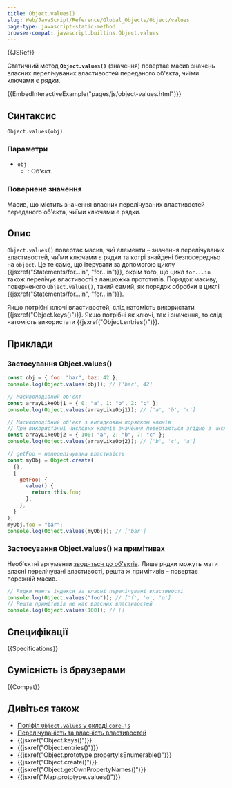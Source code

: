 ```yaml
---
title: Object.values()
slug: Web/JavaScript/Reference/Global_Objects/Object/values
page-type: javascript-static-method
browser-compat: javascript.builtins.Object.values
---
```


{{JSRef}}

Статичний метод **`Object.values()`** (значення) повертає масив значень власних перелічуваних властивостей переданого об'єкта, чиїми ключами є рядки.

{{EmbedInteractiveExample("pages/js/object-values.html")}}

## Синтаксис

```js-nolint
Object.values(obj)
```

### Параметри

- `obj`
  - : Об'єкт.

### Повернене значення

Масив, що містить значення власних перелічуваних властивостей переданого об'єкта, чиїми ключами є рядки.

## Опис

`Object.values()` повертає масив, чиї елементи – значення перелічуваних властивостей, чиїми ключами є рядки та котрі знайдені безпосередньо на `object`. Це те саме, що ітерувати за допомогою циклу {{jsxref("Statements/for...in", "for...in")}}, окрім того, що цикл `for...in` також перелічує властивості з ланцюжка прототипів. Порядок масиву, поверненого `Object.values()`, такий самий, як порядок обробки в циклі {{jsxref("Statements/for...in", "for...in")}}.

Якщо потрібні ключі властивостей, слід натомість використати {{jsxref("Object.keys()")}}. Якщо потрібні як ключі, так і значення, то слід натомість використати {{jsxref("Object.entries()")}}.

## Приклади

### Застосування Object.values()

```js
const obj = { foo: "bar", baz: 42 };
console.log(Object.values(obj)); // ['bar', 42]

// Масивоподібний об'єкт
const arrayLikeObj1 = { 0: "a", 1: "b", 2: "c" };
console.log(Object.values(arrayLikeObj1)); // ['a', 'b', 'c']

// Масивоподібний об'єкт з випадковим порядком ключів
// При використанні числових ключів значення повертаються згідно з числовим порядком ключів
const arrayLikeObj2 = { 100: "a", 2: "b", 7: "c" };
console.log(Object.values(arrayLikeObj2)); // ['b', 'c', 'a']

// getFoo – неперелічувана властивість
const myObj = Object.create(
  {},
  {
    getFoo: {
      value() {
        return this.foo;
      },
    },
  }
);
myObj.foo = "bar";
console.log(Object.values(myObj)); // ['bar']
```

### Застосування Object.values() на примітивах

Необ'єктні аргументи [зводяться до об'єктів](/uk/docs/Web/JavaScript/Reference/Global_Objects/Object#zvedennia-do-obiekta). Лише рядки можуть мати власні перелічувані властивості, решта ж примітивів – повертає порожній масив.

```js
// Рядки мають індекси за власні перелічувані властивості
console.log(Object.values("foo")); // ['f', 'o', 'o']
// Решта примітивів не має власних властивостей
console.log(Object.values(100)); // []
```

## Специфікації

{{Specifications}}

## Сумісність із браузерами

{{Compat}}

## Дивіться також

- [Поліфіл `Object.values` у складі `core-js`](https://github.com/zloirock/core-js#ecmascript-object)
- [Перелічуваність та власність властивостей](/uk/docs/Web/JavaScript/Enumerability_and_ownership_of_properties)
- {{jsxref("Object.keys()")}}
- {{jsxref("Object.entries()")}}
- {{jsxref("Object.prototype.propertyIsEnumerable()")}}
- {{jsxref("Object.create()")}}
- {{jsxref("Object.getOwnPropertyNames()")}}
- {{jsxref("Map.prototype.values()")}}
